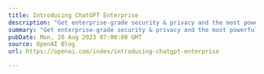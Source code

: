 ```yaml
---
title: Introducing ChatGPT Enterprise
description: "Get enterprise-grade security & privacy and the most powerful version of ChatGPT yet."
summary: "Get enterprise-grade security & privacy and the most powerful version of ChatGPT yet."
pubDate: Mon, 28 Aug 2023 07:00:00 GMT
source: OpenAI Blog
url: https://openai.com/index/introducing-chatgpt-enterprise

---
```


